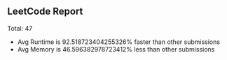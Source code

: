 ## LeetCode Report
Total:  47
* Avg Runtime is 92.518723404255326% faster than other submissions
* Avg Memory is 46.596382978723412% less than other submissions



